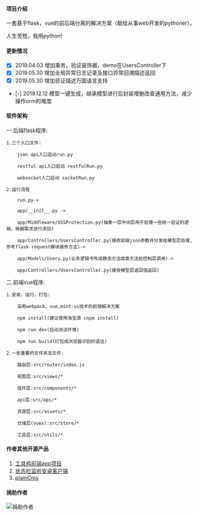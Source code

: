 <!--
 * @Author: hua
 * @Date: 2018-08-30 10:52:11
 * @LastEditors: hua
 * @LastEditTime: 2019-05-30 15:50:20
 -->
#### 项目介绍
一套基于flask，vue的前后端分离的解决方案（献给从事web开发的pythoner）。

人生苦短，我用python!

#### 更新情况
- [x] 2019.04.03 增加事务，验证装饰器，demo在UsersController下
- [x] 2019.05.30 增加全局异常日志记录及接口异常回溯描述返回
- [x] 2019.05.30 增加验证描述万国语言支持
- [-] 2019.12.12 模型一键生成，继承模型进行后封装增删改查通用方法，减少操作orm的难度

#### 软件架构
一.后端flask程序:

	1.三个入口文件:

		json api入口启动run.py

		restful api入口启动 restfulRun.py

		websocket入口启动 socketRun.py	
	
	2.运行流程

		run.py->

		app/__init__.py ->

		app/Middleware/XSSProtection.py(抽象一层中间层用于处理一些统一验证的逻辑，根据需求进行添加)

		app/Controllers/UsersController.py(接收前端json参数并分发给模型层处理,参考flask request模块接参方法)->

		app/Models/Users.py(业务逻辑书写成静态方法或类方法给控制层调用)->

		app/Controllers/UsersController.py(接收模型层返回值返回)


二.前端vue程序:

	1.安装，运行，打包:

		采用webpack，vue,mint-ui技术的前端解决方案

		npm install(建议使用淘宝源 cnpm install)

		npm run dev(启动测试环境)

		npm run build(打包成浏览器识别的语法)

	2.一些重要的文件夹及文件:

		路由层:src/router/index.js

		视图层:src/views/*

		组件层:src/components/*

		api层:src/api/*

		资源层:src/assets/*

		仓储层(vuex):src/store/*

		工具层:src/utils/*

#### 作者其他开源产品
1. <a href="https://gitee.com/huashiyuting/tool_chicken" target="_blank">工具鸡前端app项目</a>
2. <a href="https://gitee.com/huashiyuting/status_bar_monitor" target="_blank">状态栏监听安卓客户端 </a>
3. <a href="https://gitee.com/huashiyuting/plainCms" target="_blank">plainCms</a>
#### 捐助作者
![捐助作者](https://images.gitee.com/uploads/images/2019/0124/105407_661d1190_1588193.png "mm_facetoface_collect_qrcode_1548297043215.png")	
